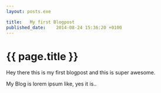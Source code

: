 ```yaml
---
layout: posts.exe

title:   My first Blogpost
published_date:    2014-08-24 15:36:20 +0100
---
```

# {{ page.title }}

Hey there this is my first blogpost and this is super awesome.

My Blog is lorem ipsum like, yes it is..
